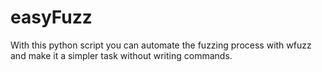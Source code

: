 # easyFuzz
With this python script you can automate the fuzzing process with wfuzz and make it a simpler task without writing commands.
